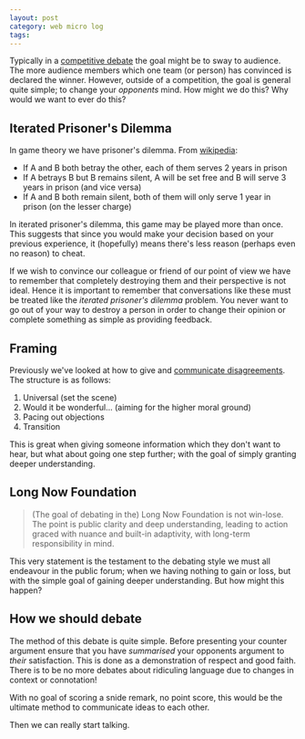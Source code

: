 ```yaml
---
layout: post
category: web micro log
tags:
---
```


Typically in a [competitive debate](http://en.wikipedia.org/wiki/Debate#Competitive_debate) the goal might be to sway to audience. The more audience members which one team (or person) has convinced is declared the winner. However, outside of a competition, the goal is general quite simple; to change your _opponents_ mind. How might we do this? Why would we want to ever do this?

## Iterated Prisoner's Dilemma

In game theory we have prisoner's dilemma. From [wikipedia](http://en.wikipedia.org/wiki/Prisoner's_dilemma):

- If A and B both betray the other, each of them serves 2 years in prison
- If A betrays B but B remains silent, A will be set free and B will serve 3 years in prison (and vice versa)
- If A and B both remain silent, both of them will only serve 1 year in prison (on the lesser charge)

In iterated prisoner's dilemma, this game may be played more than once. This suggests that since you would make your decision based on your previous experience, it (hopefully) means there's less reason (perhaps even no reason) to cheat.

If we wish to convince our colleague or friend of our point of view we have to remember that completely destroying them and their perspective is not ideal. Hence it is important to remember that conversations like these must be treated like the _iterated prisoner's dilemma_ problem. You never want to go out of your way to destroy a person in order to change their opinion or complete something as simple as providing feedback.

## Framing

Previously we've looked at how to give and [communicate disagreements](http://chappers.github.io/web%20micro%20log/2014/05/21/Framing/). The structure is as follows:

1. Universal (set the scene)
2. Would it be wonderful... (aiming for the higher moral ground)
3. Pacing out objections
4. Transition

This is great when giving someone information which they don't want to hear, but what about going one step further; with the goal of simply granting deeper understanding.

## Long Now Foundation

> (The goal of debating in the) Long Now Foundation is not win-lose. The point is public clarity and deep understanding, leading to action graced with nuance and built-in adaptivity, with long-term responsibility in mind.

This very statement is the testament to the debating style we must all endeavour in the public forum; when we having nothing to gain or loss, but with the simple goal of gaining deeper understanding. But how might this happen?

## How we should debate

The method of this debate is quite simple. Before presenting your counter argument ensure that you have _summarised_ your opponents argument to _their_ satisfaction. This is done as a demonstration of respect and good faith. There is to be no more debates about ridiculing language due to changes in context or connotation!

With no goal of scoring a snide remark, no point score, this would be the ultimate method to communicate ideas to each other.

Then we can really start talking.
